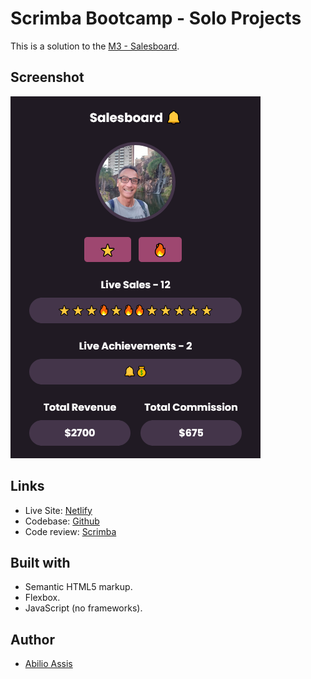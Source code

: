 # Scrimba Bootcamp - Solo Projects

This is a solution to the [M3 - Salesboard](https://scrimba.com/scrim/co7fe43cfb10cd6f888c51d06).

## Screenshot

![](img/screenshot.png)

## Links

- Live Site: [Netlify](https://superb-kulfi-fc6c92.netlify.app)
- Codebase: [Github](https://github.com/abilioassis/salesboard)
- Code review: [Scrimba](https://scrimba.com/scrim/co83147588e869ec7f95fa320)

## Built with

- Semantic HTML5 markup.
- Flexbox.
- JavaScript (no frameworks).

## Author

- [Abilio Assis](https://www.linkedin.com/in/abilio-assis/)
